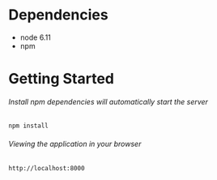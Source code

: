 # Dependencies

- node 6.11
- npm

# Getting Started

###### Install npm dependencies will automatically start the server
`npm install`

###### Viewing the application in your browser
`http://localhost:8000`
